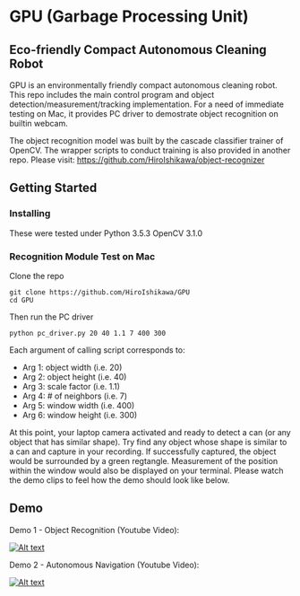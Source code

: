 # GPU (Garbage Processing Unit)
## Eco-friendly Compact Autonomous Cleaning Robot

GPU is an environmentally friendly compact autonomous cleaning robot.
This repo includes the main control program and object detection/measurement/tracking implementation.
For a need of immediate testing on Mac, it provides PC driver to demostrate object recognition on builtin webcam.

The object recognition model was built by the cascade classifier trainer of OpenCV.
The wrapper scripts to conduct training is also provided in another repo.
Please visit: https://github.com/HiroIshikawa/object-recognizer 

## Getting Started

### Installing

These were tested under
Python 3.5.3
OpenCV 3.1.0

### Recognition Module Test on Mac

Clone the repo
```
git clone https://github.com/HiroIshikawa/GPU
cd GPU
```

Then run the PC driver
```
python pc_driver.py 20 40 1.1 7 400 300
```
Each argument of calling script corresponds to:

- Arg 1: object width (i.e. 20)
- Arg 2: object height (i.e. 40)
- Arg 3: scale factor (i.e. 1.1)
- Arg 4: # of neighbors (i.e. 7)
- Arg 5: window width (i.e. 400)
- Arg 6: window height (i.e. 300)

At this point, your laptop camera activated and ready to detect a can (or any object that has similar shape).
Try find any object whose shape is similar to a can and capture in your recording.
If successfully captured, the object would be surrounded by a green regtangle.
Measurement of the position within the window would also be displayed on your terminal. 
Please watch the demo clips to feel how the demo should look like below.

## Demo

Demo 1 - Object Recognition (Youtube Video):

[![Alt text](https://img.youtube.com/vi/mdjVOoMc52M/0.jpg)](https://www.youtube.com/watch?v=mdjVOoMc52M)


Demo 2 - Autonomous Navigation (Youtube Video):

[![Alt text](https://img.youtube.com/vi/We3pcBQlCMg/0.jpg)](https://www.youtube.com/watch?v=We3pcBQlCMg)